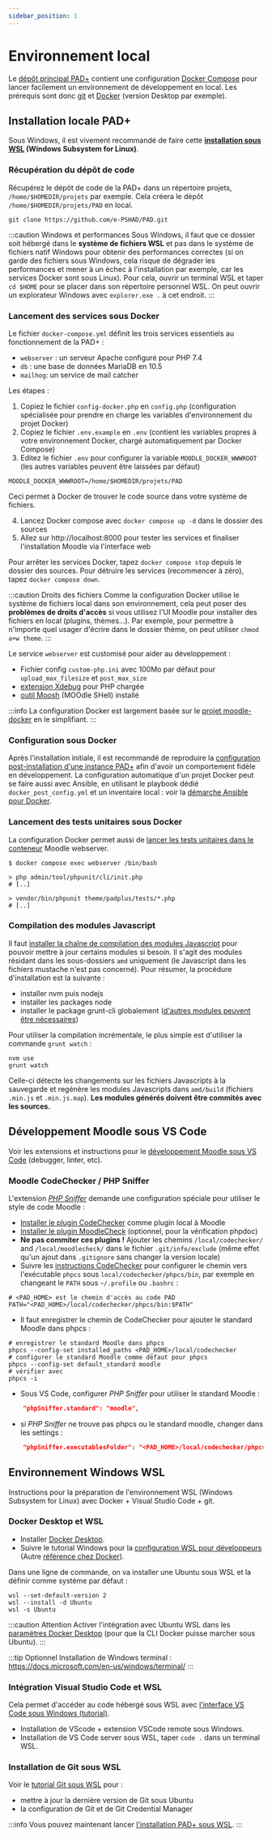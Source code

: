```yaml
---
sidebar_position: 1
---
```

# Environnement local

Le [dépôt principal PAD+](https://github.com/e-PSHAD/PAD) contient une configuration [Docker Compose](https://docs.docker.com/compose/) pour lancer facilement un environnement de développement en local. Les prérequis sont donc [git](https://git-scm.com/) et [Docker](https://www.docker.com/) (version Desktop par exemple).

## Installation locale PAD+

Sous Windows, il est vivement recommandé de faire cette **[installation sous WSL](#environnement-windows-wsl) (Windows Subsystem for Linux)**.

### Récupération du dépôt de code

Récupérez le dépôt de code de la PAD+ dans un répertoire projets, `/home/$HOMEDIR/projets` par exemple. Cela créera le dépôt `/home/$HOMEDIR/projets/PAD` en local.

```
git clone https://github.com/e-PSHAD/PAD.git
```

:::caution Windows et performances
Sous Windows, il faut que ce dossier soit hébergé dans le **système de fichiers WSL** et pas dans le système de fichiers natif Windows pour obtenir des performances correctes (si on garde des fichiers sous Windows, cela risque de dégrader les performances et mener à un échec à l'installation par exemple, car les services Docker sont sous Linux). Pour cela, ouvrir un terminal WSL et taper `cd $HOME` pour se placer dans son répertoire personnel WSL. On peut ouvrir un explorateur Windows avec `explorer.exe .` à cet endroit.
:::

### Lancement des services sous Docker

Le fichier `docker-compose.yml` définit les trois services essentiels au fonctionnement de la PAD+ :

- `webserver` : un serveur Apache configuré pour PHP 7.4
- `db` : une base de données MariaDB en 10.5
- `mailhog`: un service de mail catcher

Les étapes :

1. Copiez le fichier `config-docker.php` en `config.php` (configuration spécialisée pour prendre en charge les variables d'environnement du projet Docker)
2. Copiez le fichier `.env.example` en `.env` (contient les variables propres à votre environnement Docker, chargé automatiquement par Docker Compose)
3. Editez le fichier `.env` pour configurer la variable `MOODLE_DOCKER_WWWROOT` (les autres variables peuvent être laissées par défaut)

```
MOODLE_DOCKER_WWWROOT=/home/$HOMEDIR/projets/PAD
```

Ceci permet à Docker de trouver le code source dans votre système de fichiers.

4. Lancez Docker compose avec `docker compose up -d` dans le dossier des sources
5. Allez sur http://localhost:8000 pour tester les services et finaliser l'installation Moodle via l'interface web

Pour arrêter les services Docker, tapez `docker compose stop` depuis le dossier des sources. Pour détruire les services (recommencer à zéro), tapez `docker compose down`.

:::caution Droits des fichiers
Comme la configuration Docker utilise le système de fichiers local dans son environnement, cela peut poser des **problèmes de droits d'accès** si vous utilisez l'UI Moodle pour installer des fichiers en local (plugins, thèmes...). Par exemple, pour permettre à n'importe quel usager d'écrire dans le dossier thème, on peut utiliser `chmod a+w theme`.
:::

Le service `webserver` est customisé pour aider au développement :
- Fichier config `custom-php.ini` avec 100Mo par défaut pour `upload_max_filesize` et `post_max_size`
- [extension Xdebug](https://xdebug.org/) pour PHP chargée
- [outil Moosh](https://moosh-online.com/) (MOOdle SHell) installé


:::info
La configuration Docker est largement basée sur le [projet moodle-docker](https://github.com/moodlehq/moodle-docker) en le simplifiant.
:::

### Configuration sous Docker

Après l'installation initiale, il est recommandé de reproduire la [configuration post-installation d'une instance PAD+](/installation/configuration) afin d'avoir un comportement fidèle en développement. La configuration automatique d'un projet Docker peut se faire aussi avec Ansible, en utilisant le playbook dédié `docker_post_config.yml` et un inventaire local : voir la [démarche Ansible pour Docker](https://github.com/e-PSHAD/pad-infra#configuration-automatique-dune-installation-locale-sous-docker).

### Lancement des tests unitaires sous Docker

La configuration Docker permet aussi de [lancer les tests unitaires dans le conteneur](https://github.com/moodlehq/moodle-docker#use-containers-for-running-phpunit-tests) Moodle webserver.

```shell
$ docker compose exec webserver /bin/bash

> php admin/tool/phpunit/cli/init.php
# [..]

> vendor/bin/phpunit theme/padplus/tests/*.php
# [..]
```

### Compilation des modules Javascript

Il faut [installer la chaîne de compilation des modules Javascript](https://docs.moodle.org/dev/Javascript_Modules) pour pouvoir mettre à jour certains modules si besoin. Il s'agit des modules résidant dans les sous-dossiers `amd` uniquement (le Javascript dans les fichiers mustache n'est pas concerné). Pour résumer, la procédure d'installation est la suivante :

- installer nvm puis nodejs
- installer les packages node
- installer le package grunt-cli globalement ([d'autres modules peuvent être nécessaires](https://docs.moodle.org/dev/Grunt))

Pour utiliser la compilation incrémentale, le plus simple est d'utiliser la commande `grunt watch` :

```
nvm use
grunt watch
```

Celle-ci détecte les changements sur les fichiers Javascripts à la sauvegarde et regénère les modules Javascripts dans `amd/build` (fichiers `.min.js` et `.min.js.map`). **Les modules générés doivent être commités avec les sources.**


## Développement Moodle sous VS Code
Voir les extensions et instructions pour le [développement Moodle sous VS Code](https://docs.moodle.org/dev/Setting_up_VSCode) (debugger, linter, etc).

### Moodle CodeChecker / PHP Sniffer

L'extension *[PHP Sniffer](https://marketplace.visualstudio.com/items?itemName=wongjn.php-sniffer)* demande une configuration spéciale pour utiliser le style de code Moodle :

- [Installer le plugin CodeChecker](https://docs.moodle.org/dev/CodeSniffer#Installing_codechecker) comme plugin local à Moodle
- [Installer le plugin MoodleCheck](https://github.com/moodlehq/moodle-local_moodlecheck) (optionnel, pour la vérification phpdoc)
- **Ne pas commiter ces plugins !** Ajouter les chemins `/local/codechecker/` and `/local/moodlecheck/` dans le fichier `.git/info/exclude` (même effet qu'un ajout dans `.gitignore` sans changer la version locale)
- Suivre les [instructions CodeChecker](https://github.com/moodlehq/moodle-local_codechecker#information) pour configurer le chemin vers l'exécutable `phpcs` sous `local/codechecker/phpcs/bin`, par exemple en changeant le `PATH` sous `~/.profile` ou `.bashrc` :

```shell
# <PAD_HOME> est le chemin d'accès au code PAD
PATH="<PAD_HOME>/local/codechecker/phpcs/bin:$PATH"
```

- Il faut enregistrer le chemin de CodeChecker pour ajouter le standard Moodle dans phpcs  :

```shell
# enregistrer le standard Moodle dans phpcs
phpcs --config-set installed_paths <PAD_HOME>/local/codechecker
# configurer le standard Moodle comme défaut pour phpcs
phpcs --config-set default_standard moodle
# vérifier avec
phpcs -i
```

- Sous VS Code, configurer *PHP Sniffer* pour utiliser le standard Moodle :

```json
    "phpSniffer.standard": "moodle",
```

- si *PHP Sniffer* ne trouve pas phpcs ou le standard moodle, changer dans les settings :

```json
    "phpSniffer.executablesFolder": "<PAD_HOME>/local/codechecker/phpcs/bin"
```


## Environnement Windows WSL

Instructions pour la préparation de l'environnement WSL (Windows Subsystem for Linux) avec Docker + Visual Studio Code + git.

### Docker Desktop et WSL

- Installer [Docker Desktop](https://www.docker.com/products/docker-desktop).
- Suivre le tutorial Windows pour la [configuration WSL pour développeurs](https://docs.microsoft.com/en-us/windows/wsl/setup/environment) (Autre [référence chez Docker](https://docs.docker.com/desktop/windows/wsl/#develop-with-docker-and-wsl-2)).

Dans une ligne de commande, on va installer une Ubuntu sous WSL et la définir comme système par défaut :
```
wsl --set-default-version 2
wsl --install -d Ubuntu
wsl -s Ubuntu
```
:::caution Attention
Activer l'intégration avec Ubuntu WSL dans les [paramètres Docker Desktop](https://moodle.org/mod/forum/discuss.php?d=420197) (pour que la CLI Docker puisse marcher sous Ubuntu).
:::

:::tip Optionnel
Installation de Windows terminal : https://docs.microsoft.com/en-us/windows/terminal/
:::


### Intégration Visual Studio Code et WSL
Cela permet d'accéder au code hébergé sous WSL avec [l'interface VS Code sous Windows (tutorial)](https://docs.microsoft.com/en-us/windows/wsl/tutorials/wsl-vscode).

- Installation de VScode + extension VSCode remote sous Windows.
- Installation de VS Code server sous WSL, taper `code .` dans un terminal WSL.

### Installation de Git sous WSL
Voir le [tutorial Git sous WSL](https://docs.microsoft.com/en-us/windows/wsl/tutorials/wsl-git) pour :
- mettre à jour la dernière version de Git sous Ubuntu
- la configuration de Git et de Git Credential Manager

:::info
Vous pouvez maintenant lancer [l'installation PAD+ sous WSL](#installation-locale-pad).
:::
